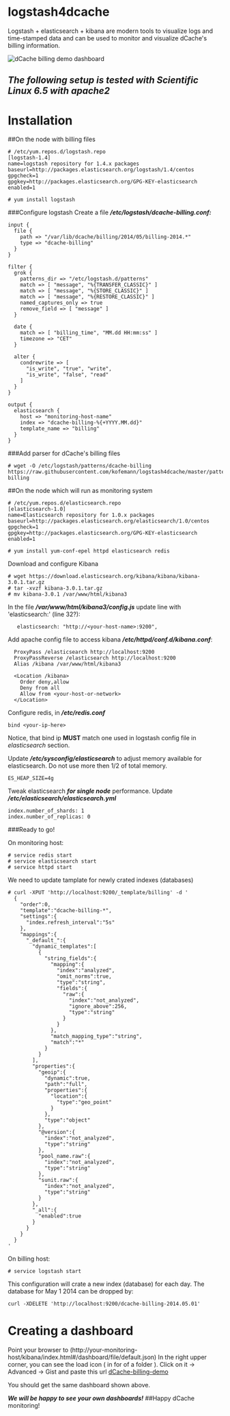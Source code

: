 logstash4dcache
===============

Logstash + elasticsearch + kibana are modern tools to visualize logs and time-stamped data and can be used to monitor and visualize dCache's billing information.

![dCache billing demo dashboard][1]

*The following setup is tested with Scientific Linux 6.5 with apache2*
------------------------------------------------------------------------

Installation
==============

##On the node with billing files
```
# /etc/yum.repos.d/logstash.repo
[logstash-1.4]
name=logstash repository for 1.4.x packages
baseurl=http://packages.elasticsearch.org/logstash/1.4/centos
gpgcheck=1
gpgkey=http://packages.elasticsearch.org/GPG-KEY-elasticsearch
enabled=1
```

```
# yum install logstash
```
###Configure logstash
Create a file ***/etc/logstash/dcache-billing.conf:***
```
input {
  file {
    path => "/var/lib/dcache/billing/2014/05/billing-2014.*"
    type => "dcache-billing"
  }
}

filter {
  grok {
    patterns_dir => "/etc/logstash.d/patterns"
    match => [ "message", "%{TRANSFER_CLASSIC}" ]
    match => [ "message", "%{STORE_CLASSIC}" ]
    match => [ "message", "%{RESTORE_CLASSIC}" ]
    named_captures_only => true
    remove_field => [ "message" ]
  }

  date {
    match => [ "billing_time", "MM.dd HH:mm:ss" ]
    timezone => "CET"
  }

  alter {
    condrewrite => [
      "is_write", "true", "write",
      "is_write", "false", "read"
    ]
  }
}

output {
  elasticsearch {
    host => "monitoring-host-name"
    index => "dcache-billing-%{+YYYY.MM.dd}"
    template_name => "billing"
  }
}
```

###Add parser for dCache's billing files
```
# wget -O /etc/logstash/patterns/dcache-billing  https://raw.githubusercontent.com/kofemann/logstash4dcache/master/patterns/dcache-billing
```
##On the node which will run as monitoring system
```
# /etc/yum.repos.d/elasticsearch.repo
[elasticsearch-1.0]
name=Elasticsearch repository for 1.0.x packages
baseurl=http://packages.elasticsearch.org/elasticsearch/1.0/centos
gpgcheck=1
gpgkey=http://packages.elasticsearch.org/GPG-KEY-elasticsearch
enabled=1
```

```
# yum install yum-conf-epel httpd elasticsearch redis
```

Download and configure Kibana
```
# wget https://download.elasticsearch.org/kibana/kibana/kibana-3.0.1.tar.gz
# tar -xvzf kibana-3.0.1.tar.gz
# mv kibana-3.0.1 /var/www/html/kibana3
```

In the file ***/var/www/html/kibana3/config.js*** update line with 'elasticsearch:' (line 32?):
```
   elasticsearch: "http://<your-host-name>:9200",
```

Add apache config file to access kibana ***/etc/httpd/conf.d/kibana.conf***:
```
  ProxyPass /elasticsearch http://localhost:9200
  ProxyPassReverse /elasticsearch http://localhost:9200
  Alias /kibana /var/www/html/kibana3

  <Location /kibana>
    Order deny,allow
    Deny from all
    Allow from <your-host-or-network>
  </Location>
```

Configure redis, in ***/etc/redis.conf***
```
bind <your-ip-here>
```
Notice, that bind ip **MUST** match one used in logstash config file in *elasticsearch* section.

Update ***/etc/sysconfig/elasticsearch*** to adjust memory available for elasticsearch. Do not use more then 1/2 of total memory.
```
ES_HEAP_SIZE=4g
```


Tweak elasticsearch ***for single node*** performance. Update ***/etc/elasticsearch/elasticsearch.yml***

```
index.number_of_shards: 1
index.number_of_replicas: 0
```
###Ready to go!

On monitoring host:
```
# service redis start
# service elasticsearch start
# service httpd start
```

We need to update tamplate for newly crated indexes (databases)
```
# curl -XPUT 'http://localhost:9200/_template/billing' -d '
  {
    "order":0,
    "template":"dcache-billing-*",
    "settings":{
      "index.refresh_interval":"5s"
    },
    "mappings":{
      "_default_":{
        "dynamic_templates":[
          {
            "string_fields":{
              "mapping":{
                "index":"analyzed",
                "omit_norms":true,
                "type":"string",
                "fields":{
                  "raw":{
                    "index":"not_analyzed",
                    "ignore_above":256,
                    "type":"string"
                  }
                }
              },
              "match_mapping_type":"string",
              "match":"*"
            }
          }
        ],
        "properties":{
          "geoip":{
            "dynamic":true,
            "path":"full",
            "properties":{
              "location":{
                "type":"geo_point"
              }
            },
            "type":"object"
          },
          "@version":{
            "index":"not_analyzed",
            "type":"string"
          },
          "pool_name.raw":{
            "index":"not_analyzed",
            "type":"string"
          },
          "sunit.raw":{
            "index":"not_analyzed",
            "type":"string"
          }
        },
        "_all":{
          "enabled":true
        }
      }
    }
  }
'
```

On billing host:
```
# service logstash start
```

This configuration will crate a new index (database) for each day. The database for May 1 2014 can be dropped by:
```
curl -XDELETE 'http://localhost:9200/dcache-billing-2014.05.01'
```

Creating a dashboard
====================

Point your browser to (http://your-monitoring-host/kibana/index.html#/dashboard/file/default.json)
In the right upper corner, you can see the load icon ( in for of a folder ). Click on it -> Advanced -> Gist and paste this url [dCache-billing-demo](https://gist.github.com/kofemann/d9d0a9c489ccd3f79563)

You should get the same dashboard shown above.

***We will be happy to see your own dashboards!***
##Happy dCache monitoring!

  [1]: https://raw.githubusercontent.com/kofemann/logstash4dcache/master/demo/dCache-billing-demo.png
